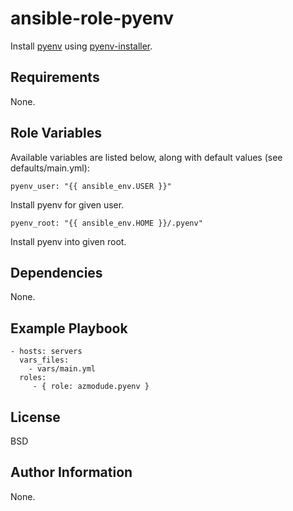 ansible-role-pyenv
==================

Install [pyenv](https://github.com/yyuu/pyenv) using [pyenv-installer](https://github.com/yyuu/pyenv-installer).

Requirements
------------

None.

Role Variables
--------------

Available variables are listed below, along with default values (see defaults/main.yml):

    pyenv_user: "{{ ansible_env.USER }}"

Install pyenv for given user.

    pyenv_root: "{{ ansible_env.HOME }}/.pyenv"

Install pyenv into given root.


Dependencies
------------

None.

Example Playbook
----------------

    - hosts: servers
      vars_files:
        - vars/main.yml
      roles:
         - { role: azmodude.pyenv }

License
-------

BSD

Author Information
------------------

None.
